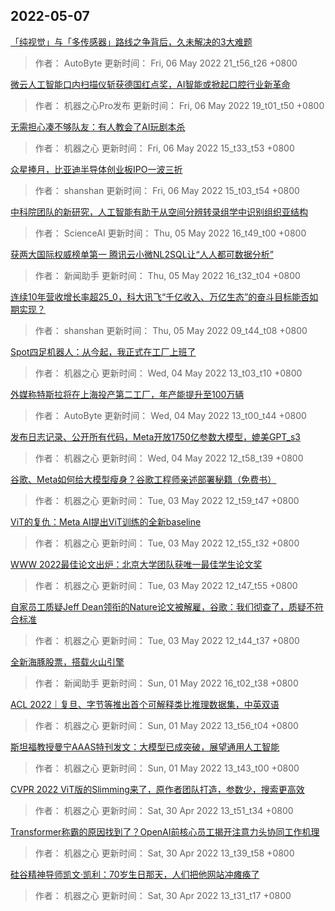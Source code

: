 
## 2022-05-07

 [「纯视觉」与「多传感器」路线之争背后，久未解决的3大难题](https://www.jiqizhixin.com/articles/2022-05-06-6)

> 作者： AutoByte  更新时间： Fri, 06 May 2022 21_t56_t26 +0800

 [微云人工智能口内扫描仪斩获德国红点奖，AI智能或掀起口腔行业新革命](https://www.jiqizhixin.com/articles/2022-05-06-5)

> 作者： 机器之心Pro发布  更新时间： Fri, 06 May 2022 19_t01_t50 +0800

 [无需担心凑不够队友：有人教会了AI玩剧本杀](https://www.jiqizhixin.com/articles/2022-05-06-3)

> 作者： 机器之心  更新时间： Fri, 06 May 2022 15_t33_t53 +0800

 [众星捧月，比亚迪半导体创业板IPO一波三折](https://www.jiqizhixin.com/articles/2022-05-06-2)

> 作者： shanshan  更新时间： Fri, 06 May 2022 15_t03_t54 +0800

 [中科院团队的新研究，人工智能有助于从空间分辨转录组学中识别组织亚结构](https://www.jiqizhixin.com/articles/2022-05-05-3)

> 作者： ScienceAI  更新时间： Thu, 05 May 2022 16_t49_t00 +0800

 [获两大国际权威榜单第一  腾讯云小微NL2SQL让“人人都可数据分析”](https://www.jiqizhixin.com/articles/2022-05-05-2)

> 作者： 新闻助手  更新时间： Thu, 05 May 2022 16_t32_t04 +0800

 [连续10年营收增长率超25_0，科大讯飞“千亿收入、万亿生态”的奋斗目标能否如期实现？](https://www.jiqizhixin.com/articles/2022-05-05)

> 作者： shanshan  更新时间： Thu, 05 May 2022 09_t44_t08 +0800

 [Spot四足机器人：从今起，我正式在工厂上班了](https://www.jiqizhixin.com/articles/2022-05-04-3)

> 作者： 机器之心  更新时间： Wed, 04 May 2022 13_t03_t10 +0800

 [外媒称特斯拉将在上海投产第二工厂，年产能提升至100万辆](https://www.jiqizhixin.com/articles/2022-05-04-2)

> 作者： AutoByte  更新时间： Wed, 04 May 2022 13_t00_t44 +0800

 [发布日志记录、公开所有代码，Meta开放1750亿参数大模型，媲美GPT_s3](https://www.jiqizhixin.com/articles/2022-05-04)

> 作者： 机器之心  更新时间： Wed, 04 May 2022 12_t58_t39 +0800

 [谷歌、Meta如何给大模型瘦身？谷歌工程师亲述部署秘籍（免费书）](https://www.jiqizhixin.com/articles/2022-05-03-4)

> 作者： 机器之心  更新时间： Tue, 03 May 2022 12_t59_t47 +0800

 [ViT的复仇：Meta AI提出ViT训练的全新baseline](https://www.jiqizhixin.com/articles/2022-05-03-3)

> 作者： 机器之心  更新时间： Tue, 03 May 2022 12_t55_t32 +0800

 [WWW 2022最佳论文出炉：北京大学团队获唯一最佳学生论文奖](https://www.jiqizhixin.com/articles/2022-05-03-2)

> 作者： 机器之心  更新时间： Tue, 03 May 2022 12_t47_t55 +0800

 [自家员工质疑Jeff Dean领衔的Nature论文被解雇，谷歌：我们彻查了，质疑不符合标准](https://www.jiqizhixin.com/articles/2022-05-03)

> 作者： 机器之心  更新时间： Tue, 03 May 2022 12_t44_t37 +0800

 [全新海豚股票，搭载火山引擎](https://www.jiqizhixin.com/articles/2022-05-01-3)

> 作者： 新闻助手  更新时间： Sun, 01 May 2022 16_t02_t38 +0800

 [ACL 2022｜复旦、字节等推出首个可解释类比推理数据集，中英双语](https://www.jiqizhixin.com/articles/2022-05-01-2)

> 作者： 机器之心  更新时间： Sun, 01 May 2022 13_t56_t04 +0800

 [斯坦福教授曼宁AAAS特刊发文：大模型已成突破，展望通用人工智能](https://www.jiqizhixin.com/articles/2022-05-01)

> 作者： 机器之心  更新时间： Sun, 01 May 2022 13_t43_t00 +0800

 [CVPR 2022   ViT版的Slimming来了，原作者团队打造，参数少，搜索更高效](https://www.jiqizhixin.com/articles/2022-04-30-3)

> 作者： 机器之心  更新时间： Sat, 30 Apr 2022 13_t51_t34 +0800

 [Transformer称霸的原因找到了？OpenAI前核心员工揭开注意力头协同工作机理](https://www.jiqizhixin.com/articles/2022-04-30-2)

> 作者： 机器之心  更新时间： Sat, 30 Apr 2022 13_t39_t58 +0800

 [硅谷精神导师凯文·凯利：70岁生日那天，人们把他网站冲瘫痪了](https://www.jiqizhixin.com/articles/2022-04-30)

> 作者： 机器之心  更新时间： Sat, 30 Apr 2022 13_t31_t17 +0800
